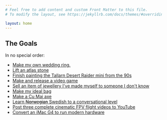 ```yaml
---
# Feel free to add content and custom Front Matter to this file.
# To modify the layout, see https://jekyllrb.com/docs/themes/#overriding-theme-defaults

layout: home
---
```


## The Goals

In no special order:

* [Make my own wedding ring.](/wedding-ring.html)
* [Lift an atlas stone](/atlas-stone.html)
* [Finish painting the Tallarn Desert Raider mini from the
    90s](/tallarn-raider.html)
* [Make and release a video game](/video-game.html)
* [Sell an item of jewellery I've made myself to someone I don't
    know](/sell-jewellery.html)
* [Make my ideal bag](/ideal-bag.html)
* [Make a Cu Mai axe](/cu-mai.html)
* [Learn ~~Norwegian~~ Swedish to a conversational
    level](/scandinavian.html)
* [Post three complete cinematic FPV flight videos to YouTube](/fpv.html)
* [Convert an iMac G4 to run modern hardware](/imac-g4.html)
